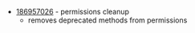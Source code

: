 - [186957026](https://www.pivotaltracker.com/story/show/186957026) - permissions cleanup
    - removes deprecated methods from permissions

